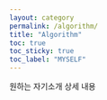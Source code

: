 ```yaml
---
layout: category
permalink: /algorithm/
title: "Algorithm"
toc: true
toc_sticky: true
toc_label: "MYSELF"
---
```




원하는 자기소개 상세 내용

<!-- ---

layout: category

title: Algorithm

--- -->

